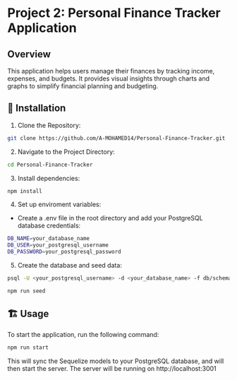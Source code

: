 # Project 2: Personal Finance Tracker Application

## Overview

This application helps users manage their finances by tracking income, expenses, and budgets. It provides visual insights through charts and graphs to simplify financial planning and budgeting.

## 🚀 Installation

1. Clone the Repository:

```sh
git clone https://github.com/A-MOHAMED14/Personal-Finance-Tracker.git
```

2. Navigate to the Project Directory:

```sh
cd Personal-Finance-Tracker
```

3. Install dependencies:

```sh
npm install
```

4. Set up enviroment variables:

- Create a .env file in the root directory and add your PostgreSQL database credentials:

```sh
DB_NAME=your_database_name
DB_USER=your_postgresql_username
DB_PASSWORD=your_postgresql_password
```

5. Create the database and seed data:

```sh
psql -U <your_postgresql_username> -d <your_database_name> -f db/schema.sql

npm run seed
```

## 🏗️ Usage

To start the application, run the following command:

```sh
npm run start
```

This will sync the Sequelize models to your PostgreSQL database, and will then start the server. The server will be running on http://localhost:3001
